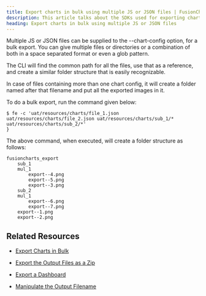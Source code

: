 ```yaml
---
title: Export charts in bulk using multiple JS or JSON files | FusionCharts
description: This article talks about the SDKs used for exporting charts in bulk.
heading: Export charts in bulk using multiple JS or JSON files
---
```


Multiple JS or JSON files can be supplied to the --chart-config option, for a bulk export. You can give multiple files or directories or a combination of both in a space separated format or even a glob pattern.

The CLI will find the common path for all the files, use that as a reference, and create a similar folder structure that is easily recognizable.

In case of files containing more than one chart config, it will create a folder named after that filename and put all the exported images in it.

To do a bulk export, run the command given below:

```
$ fe -c 'uat/resources/charts/file_1.json uat/resources/charts/file_2.json uat/resources/charts/sub_1/* uat/resources/charts/sub_2/*'
}
```

The above command, when executed, will create a folder structure as follows:

```
fusioncharts_export
	sub_1
    mul_1
		export--4.png
		export--5.png
		export--3.png
	sub_2
	mul_1
		export--6.png
		export--7.png
	export--1.png
	export--2.png
```

## Related Resources

* [Export Charts in Bulk](/exporting-charts/using-fusionexport/tutorials/export-charts-in-bulk)

* [Export the Output Files as a Zip](/exporting-charts/using-fusionexport/tutorials/export-the-output-files-as-zip)

* [Export a Dashboard](/exporting-charts/using-fusionexport/tutorials/export-a-dashboard)

* [Manipulate the Output Filename](/exporting-charts/using-fusionexport/tutorials/manipulate-the-output-filename)

